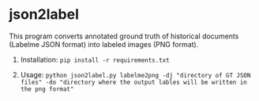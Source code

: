 # json2label

This program converts annotated ground truth of historical documents (Labelme JSON format) into labeled images (PNG format).

1. Installation:
`pip install -r requirements.txt`

2. Usage:
`python json2label.py labelme2png -dj "directory of GT JSON files" -do "directory where the output lables will be written in the png format"`
